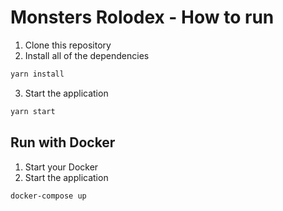 # Monsters Rolodex - How to run

1. Clone this repository
2. Install all of the dependencies

```bash
yarn install
```

3. Start the application

```bash
yarn start
```

## Run with Docker

1. Start your Docker
2. Start the application

```bash
docker-compose up
```
